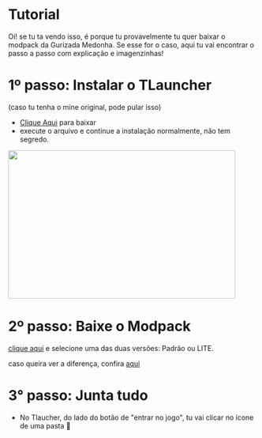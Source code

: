 # Tutorial
Oi! se tu ta vendo isso, é porque tu provavelmente tu quer baixar o modpack da Gurizada Medonha. Se esse for o caso, aqui tu vai encontrar o passo a passo com explicação e imagenzinhas!


# 1º passo: Instalar o TLauncher
(caso tu tenha o mine original, pode pular isso)

- [Clique Aqui](https://tlauncher.org/installer) para baixar
- execute o arquivo e continue a instalação normalmente, não tem segredo.

<p align="left">
  <img width="460" height="300" src="https://github.com/tuthui/Gurizada-Medonha/assets/85002617/1115f5c3-32d9-434a-8297-cdb9130de68f">
</p>


# 2º passo: Baixe o Modpack
[clique aqui](https://github.com/tuthui/Gurizada-Medonha/releases/tag/release) e selecione uma das duas versões: Padrão ou LITE. 

caso queira ver a diferença, confira [aqui](https://github.com/tuthui/Gurizada-Medonha/blob/main/Info.md#vers%C3%B5es-do-modpack)

# 3° passo: Junta tudo

- No Tlaucher, do lado do botão de "entrar no jogo", tu vai clicar no ícone de uma pasta 📁
